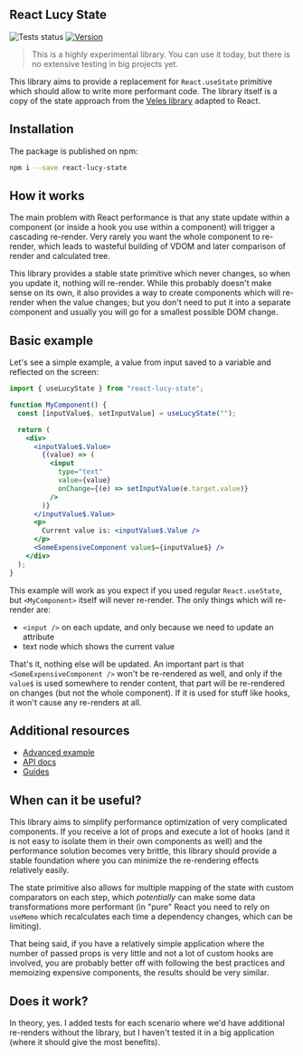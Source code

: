 ## React Lucy State

![Tests status](https://github.com/bloomca/veles/actions/workflows/pull-request-workflow.yaml/badge.svg)
[![Version](https://img.shields.io/npm/v/react-lucy-state)](https://www.npmjs.com/package/react-lucy-state)

> This is a highly experimental library. You can use it today, but there is no extensive testing in big projects yet.

This library aims to provide a replacement for `React.useState` primitive which should allow to write more performant code. The library itself is a copy of the state approach from the [Veles library](https://github.com/bloomca/veles) adapted to React.

## Installation

The package is published on npm:

```sh
npm i --save react-lucy-state
```

## How it works

The main problem with React performance is that any state update within a component (or inside a hook you use within a component) will trigger a cascading re-render. Very rarely you want the whole component to re-render, which leads to wasteful building of VDOM and later comparison of render and calculated tree.

This library provides a stable state primitive which never changes, so when you update it, nothing will re-render. While this probably doesn't make sense on its own, it also provides a way to create components which will re-render when the value changes; but you don't need to put it into a separate component and usually you will go for a smallest possible DOM change.

## Basic example

Let's see a simple example, a value from input saved to a variable and reflected on the screen:

```jsx
import { useLucyState } from "react-lucy-state";

function MyComponent() {
  const [inputValue$, setInputValue] = useLucyState("");

  return (
    <div>
      <inputValue$.Value>
        {(value) => (
          <input
            type="text"
            value={value}
            onChange={(e) => setInputValue(e.target.value)}
          />
        )}
      </inputValue$.Value>
      <p>
        Current value is: <inputValue$.Value />
      </p>
      <SomeExpensiveComponent value$={inputValue$} />
    </div>
  );
}
```

This example will work as you expect if you used regular `React.useState`, but `<MyComponent>` itself will never re-render. The only things which will re-render are:

- `<input />` on each update, and only because we need to update an attribute
- text node which shows the current value

That's it, nothing else will be updated. An important part is that `<SomeExpensiveComponent />` won't be re-rendered as well, and only if the `value$` is used somewhere to render content, that part will be re-rendered on changes (but not the whole component). If it is used for stuff like hooks, it won't cause any re-renders at all.

## Additional resources

- [Advanced example](https://bloomca.github.io/react-lucy-state/advanced-example)
- [API docs](https://bloomca.github.io/react-lucy-state/reference/)
- [Guides](https://bloomca.github.io/react-lucy-state/recipes/)

## When can it be useful?

This library aims to simplify performance optimization of very complicated components. If you receive a lot of props and execute a lot of hooks (and it is not easy to isolate them in their own components as well) and the performance solution becomes very brittle, this library should provide a stable foundation where you can minimize the re-rendering effects relatively easily.

The state primitive also allows for multiple mapping of the state with custom comparators on each step, which _potentially_ can make some data transformations more performant (in "pure" React you need to rely on `useMemo` which recalculates each time a dependency changes, which can be limiting).

That being said, if you have a relatively simple application where the number of passed props is very little and not a lot of custom hooks are involved, you are probably better off with following the best practices and memoizing expensive components, the results should be very similar.

## Does it work?

In theory, yes. I added tests for each scenario where we'd have additional re-renders without the library, but I haven't tested it in a big application (where it should give the most benefits).
